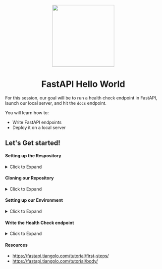 <p align = "center" draggable=”false” ><img src="https://user-images.githubusercontent.com/37101144/161836199-fdb0219d-0361-4988-bf26-48b0fad160a3.png"
     width="200px"
     height="auto"/>
</p>


# <h1 align="center" id="heading">FastAPI Hello World</h1>


For this session, our goal will be to run a health check endpoint in FastAPI, launch our local server, and hit the `docs` endpoint.

You will learn how to:
- Write FastAPI endpoints
- Deploy it on a local server

## Let's Get started!

#### Setting up the Respository

<details>
     <summary>Click to Expand</summary>

  ###### Creating our Repository

  Login to GitHub and navigate to your repositories.

  <p align="center">
    <img src="https://user-images.githubusercontent.com/37101144/162326947-3bfb4451-9854-41e8-9014-a02ed1322d66.png">
  </p>



  When viewing the respository page, click on `New` and proceed to create your repo.

  <p align="center">
    <img src="https://user-images.githubusercontent.com/37101144/162327218-e1429ab2-2b24-4822-95bf-4411c2eb4a84.png">
  </p>
  <hr>

  ###### Filling Respository Details

  Create the repository by inputting the following:
  * `Repo name`
  * `Repo description`
  * Make repo `public`
  * Add a `README`
  * Add `.gitignore` (Python template)
  * Add `license` (choose MIT)

  Then click `Create Repository`.

  <p align="center">
    <img src="https://user-images.githubusercontent.com/37101144/162327471-262a0931-c188-4976-8185-e70c4d108f71.png">
  </p>

</details>

#### Cloning our Repository

<details>
     <summary>Click to Expand</summary>

  <br>

  Launch `Ubuntu` from our `Terminal App` (or your preferred terminal that has `Conda` configured)
  <br>

  ![WindowsTerminal](https://user-images.githubusercontent.com/72572922/160048214-37f08855-8b29-4c13-9d25-e0f69806f752.jpg)

  In Ubuntu, create a new folder called `my_container` and `cd` into it.

  ``` bash
  mkdir my_container && cd $_
  ```

  Copy the link from your newly created repository and clone it on your machine using `git clone [your repository link]` and `cd` into the repository.

  ![1](https://user-images.githubusercontent.com/37101144/166337467-56abb8ba-13ad-4599-af90-8a5dcf20ec77.png)

  ```bash
  git clone [your repository link]
  ```

  ```bash
  cd [repo name]
  ```

</details>


#### Setting up our Environment

<details>
    <summary>Click to Expand</summary>

  <br>
  Create a `conda` virtual environment

  ``` bash
  conda create -n fastapi_env python=3.8 pip
  ```

  Activate the environment

  ``` bash
  conda activate fastapi_env
  ```

  Install `FastAPI`

  ``` bash
  pip install fastapi
  ```

  Install `uvicorn`

  ``` bash
  pip install uvicorn
  ```

  Save all the `pip` requirements

  ``` bash
  pip freeze > requirements.txt
  ```

  Use `touch` to create a `main.py`

  ```bash
  touch main.py
  ```
  Open up the file in VS Code using Terminal

  ```bash
  code .
  ```

</details>



#### Write the Health Check endpoint
<details>
     <summary>Click to Expand</summary>

  Click on `main.py` on the left side bar. In `main.py` import FastAPI

  ``` python
  from fastapi import FastAPI
  ```
  Instantiate FastAPI server object

  ``` python
  app = FastAPI()
  ```

  Create a `get` endpoint called `/health`. See [here](https://fastapi.tiangolo.com/tutorial/first-steps/).
  ``` python
  @app.get("/health")
  def health():
      return "Service is online."
  ```

  Click on `View` in the title bar up top and then click `Terminal`. It's time to launch the server locally. Inside the terminal, run your application using `uvicorn` on port `8000`

  ``` bash
  uvicorn main:app --port 8000
  ```

  Commit changes and push up to your Git repo

</details>

#### Resources
* https://fastapi.tiangolo.com/tutorial/first-steps/
* https://fastapi.tiangolo.com/tutorial/body/
